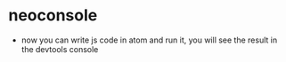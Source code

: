 # neoconsole

* now you can write js code in atom and run it, you will see the result in the devtools console
